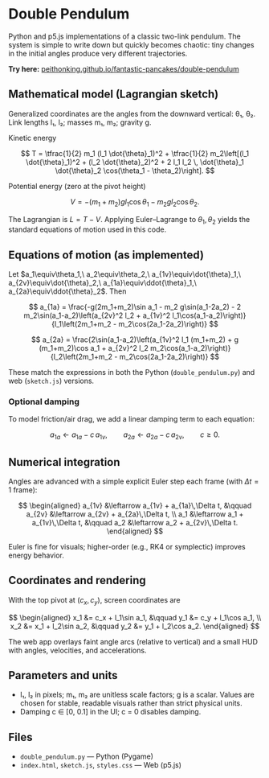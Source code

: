 # Double Pendulum


Python and p5.js implementations of a classic two-link pendulum. The system is simple to write down but quickly becomes chaotic: tiny changes in the initial angles produce very different trajectories.

**Try here:** [peithonking.github.io/fantastic-pancakes/double-pendulum](https://peithonking.github.io/fantastic-pancakes/double-pendulum/)

## Mathematical model (Lagrangian sketch)

Generalized coordinates are the angles from the downward vertical: θ₁, θ₂. Link lengths l₁, l₂; masses m₁, m₂; gravity g.

Kinetic energy

$$
T = \tfrac{1}{2} m_1 (l_1 \dot{\theta}_1)^2 + \tfrac{1}{2} m_2\left[(l_1 \dot{\theta}_1)^2 + (l_2 \dot{\theta}_2)^2 + 2 l_1 l_2 \, \dot{\theta}_1 \dot{\theta}_2 \cos(\theta_1 - \theta_2)\right].
$$

Potential energy (zero at the pivot height)

$$
V = -(m_1 + m_2) g l_1 \cos\theta_1 - m_2 g l_2 \cos\theta_2.
$$

The Lagrangian is $L = T - V$. Applying Euler–Lagrange to $\theta_1, \theta_2$ yields the standard equations of motion used in this code.

## Equations of motion (as implemented)

Let $a_1\equiv\theta_1,\ a_2\equiv\theta_2,\ a_{1v}\equiv\dot{\theta}_1,\ a_{2v}\equiv\dot{\theta}_2,\ a_{1a}\equiv\ddot{\theta}_1,\ a_{2a}\equiv\ddot{\theta}_2$. Then

$$
a_{1a} = \frac{-g(2m_1+m_2)\sin a_1 - m_2 g\sin(a_1-2a_2) - 2 m_2\sin(a_1-a_2)\left(a_{2v}^2 l_2 + a_{1v}^2 l_1\cos(a_1-a_2)\right)}{l_1\left(2m_1+m_2 - m_2\cos(2a_1-2a_2)\right)}
$$

$$
a_{2a} = \frac{2\sin(a_1-a_2)\left(a_{1v}^2 l_1 (m_1+m_2) + g (m_1+m_2)\cos a_1 + a_{2v}^2 l_2 m_2\cos(a_1-a_2)\right)}{l_2\left(2m_1+m_2 - m_2\cos(2a_1-2a_2)\right)}
$$

These match the expressions in both the Python (`double_pendulum.py`) and web (`sketch.js`) versions.

### Optional damping

To model friction/air drag, we add a linear damping term to each equation:

$$
a_{1a} \leftarrow a_{1a} - c\, a_{1v},\qquad a_{2a} \leftarrow a_{2a} - c\, a_{2v},\qquad c\ge 0.
$$

## Numerical integration

Angles are advanced with a simple explicit Euler step each frame (with $\Delta t=1$ frame):

$$
\begin{aligned}
a_{1v} &\leftarrow a_{1v} + a_{1a}\,\Delta t, &\qquad a_{2v} &\leftarrow a_{2v} + a_{2a}\,\Delta t, \\
a_1 &\leftarrow a_1 + a_{1v}\,\Delta t, &\qquad a_2 &\leftarrow a_2 + a_{2v}\,\Delta t.
\end{aligned}
$$

Euler is fine for visuals; higher-order (e.g., RK4 or symplectic) improves energy behavior.

## Coordinates and rendering

With the top pivot at $(c_x, c_y)$, screen coordinates are

$$
\begin{aligned}
x_1 &= c_x + l_1\sin a_1, &\qquad y_1 &= c_y + l_1\cos a_1, \\
x_2 &= x_1 + l_2\sin a_2, &\qquad y_2 &= y_1 + l_2\cos a_2.
\end{aligned}
$$

The web app overlays faint angle arcs (relative to vertical) and a small HUD with angles, velocities, and accelerations.

## Parameters and units

- l₁, l₂ in pixels; m₁, m₂ are unitless scale factors; g is a scalar. Values are chosen for stable, readable visuals rather than strict physical units.
- Damping c ∈ [0, 0.1] in the UI; c = 0 disables damping.

## Files

- `double_pendulum.py` — Python (Pygame)
- `index.html`, `sketch.js`, `styles.css` — Web (p5.js)


